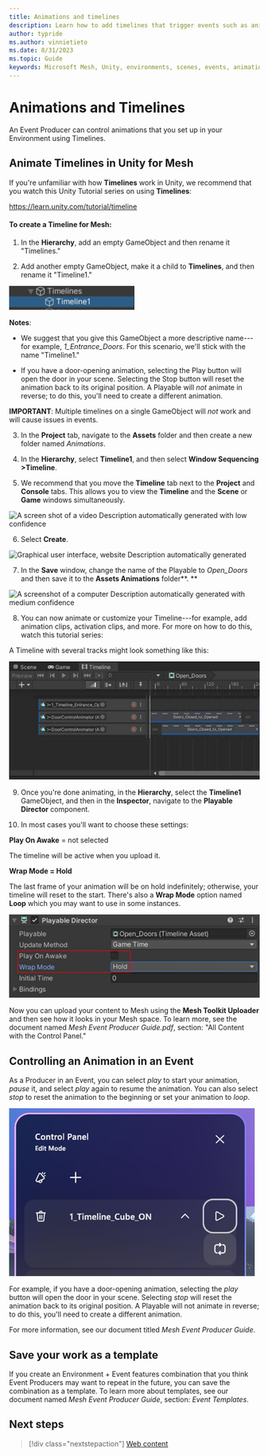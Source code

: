 ```yaml
---
title: Animations and timelines
description: Learn how to add timelines that trigger events such as animations to your Environment.
author: typride
ms.author: vinnietieto
ms.date: 8/31/2023
ms.topic: Guide
keywords: Microsoft Mesh, Unity, environments, scenes, events, animation, timelines, templates
---
```


# Animations and Timelines

An Event Producer can control animations that you set up in your Environment using Timelines.

## Animate Timelines in Unity for Mesh

If you're unfamiliar with how **Timelines** work in Unity, we recommend that you watch this
Unity Tutorial series on using **Timelines**:

https://learn.unity.com/tutorial/timeline

#### To create a Timeline for Mesh:

1.  In the **Hierarchy**, add an empty GameObject and then rename it
    "Timelines."

2.  Add another empty GameObject, make it a child to **Timelines**, and
    then rename it "Timeline1."

![___](../../../media/enhance-your-environment/image033.png)

**Notes**:

-   We suggest that you give this GameObject a more descriptive
    name---for example, *1_Entrance_Doors*. For this scenario, we'll
    stick with the name "Timeline1."

-   If you have a door-opening animation, selecting the Play button will
    open the door in your scene. Selecting the Stop button will reset
    the animation back to its original position. A Playable will *not*
    animate in reverse; to do this, you'll need to create a different
    animation.

**IMPORTANT**: Multiple timelines on a single GameObject will *not*
work and will cause issues in events.

3.  In the **Project** tab, navigate to the **Assets** folder and then
    create a new folder named *Animations*.

4.  In the **Hierarchy**, select **Timeline1**, and then select **Window
    Sequencing >Timeline**.

5.  We recommend that you move the **Timeline** tab next to the
    **Project** and **Console** tabs. This allows you to view the
    **Timeline** and the **Scene** or **Game** windows simultaneously.

![A screen shot of a video Description automatically generated with low
confidence](../../../media/enhance-your-environment/image034.jpg)

6.  Select **Create**.

![Graphical user interface, website Description automatically
generated](../../../media/enhance-your-environment/image035.png)

7.  In the **Save** window, change the name of the Playable to
    *Open_Doors* and then save it to the **Assets Animations**
    folder**.
    **

![A screenshot of a computer Description automatically generated with
medium confidence](../../../media/enhance-your-environment/image036.png)

8.  You can now animate or customize your Timeline---for example, add
    animation clips, activation clips, and more. For more on how to do
    this, watch this tutorial series:

A Timeline with several tracks might look something like this:

![](../../../media/enhance-your-environment/image037.jpg)

9.  Once you're done animating, in the **Hierarchy**, select the
    **Timeline1** GameObject, and then in the **Inspector**, navigate to
    the **Playable Director** component.

10. In most cases you'll want to choose these settings:

**Play On Awake** = not selected

The timeline will be active when you upload it.

**Wrap Mode = Hold**

The last frame of your animation will be on hold indefinitely;
otherwise, your timeline will reset to the start. There's also a
**Wrap Mode** option named **Loop** which you may want to use in some
instances.

![Graphical user interface, application Description automatically generated](../../../media/enhance-your-environment/image038.jpg)

Now you can upload your content to Mesh using the **Mesh Toolkit
Uploader** and then see how it looks in your Mesh space. To learn more,
see the document named *Mesh Event Producer Guide.pdf*, section: "All
Content with the Control Panel."

## Controlling an Animation in an Event

As a Producer in an Event, you can select *play* to start your
animation, *pause* it, and select *play* again to resume the animation.
You can also select *stop* to reset the animation to the beginning or
set your animation to *loop*.

![___](../../../media/enhance-your-environment/image039.png)

For example, if you have a door-opening animation, selecting the *play*
button will open the door in your scene. Selecting *stop* will reset the
animation back to its original position. A Playable will not animate in
reverse; to do this, you'll need to create a different animation.

For more information, see our document titled *Mesh Event Producer
Guide*.

## Save your work as a template

If you create an Environment + Event features combination that you think
Event Producers may want to repeat in the future, you can save the
combination as a template. To learn more about templates, see our
document named *Mesh Event Producer Guide*, section: *Event Templates*.

## Next steps

   > [!div class="nextstepaction"]
   > [Web content](webcontent.md)

